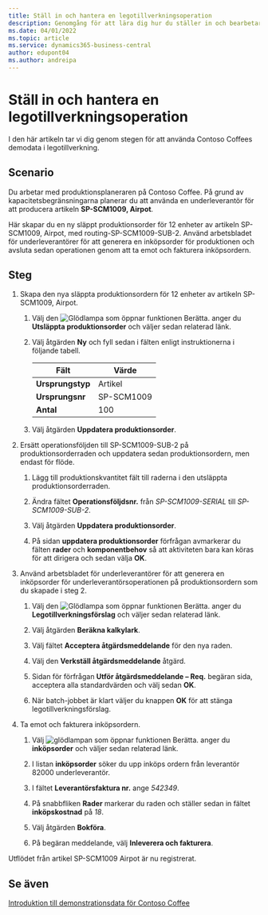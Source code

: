 ```yaml
---
title: Ställ in och hantera en legotillverkningsoperation
description: Genomgång för att lära dig hur du ställer in och bearbetar en underleverantörsverksamhet i Business Central.
ms.date: 04/01/2022
ms.topic: article
ms.service: dynamics365-business-central
author: edupont04
ms.author: andreipa
---
```


# Ställ in och hantera en legotillverkningsoperation

I den här artikeln tar vi dig genom stegen för att använda Contoso Coffees demodata i legotillverkning.

## Scenario

Du arbetar med produktionsplaneraren på Contoso Coffee. På grund av kapacitetsbegränsningarna planerar du att använda en underleverantör för att producera artikeln **SP-SCM1009, Airpot**.

Här skapar du en ny släppt produktionsorder för 12 enheter av artikeln SP-SCM1009, Airpot, med routing-SP-SCM1009-SUB-2. Använd arbetsbladet för underleverantörer för att generera en inköpsorder för produktionen och avsluta sedan operationen genom att ta emot och fakturera inköpsordern.

## Steg

1. Skapa den nya släppta produktionsordern för 12 enheter av artikeln SP-SCM1009, Airpot.

    1. Välj den ![Glödlampa som öppnar funktionen Berätta.](../../media/ui-search/search_small.png "Berätta för mig vad du vill göra") anger du **Utsläppta produktionsorder** och väljer sedan relaterad länk.  

    2. Välj åtgärden **Ny** och fyll sedan i fälten enligt instruktionerna i följande tabell.  

        |Fält  |Värde  |
        |---------|---------|
        |**Ursprungstyp** |Artikel|
        |**Ursprungsnr** |SP-SCM1009|
        |**Antal** |100|
    3. Välj åtgärden **Uppdatera produktionsorder**.  

2. Ersätt operationsföljden till SP-SCM1009-SUB-2 på produktionsorderraden och uppdatera sedan produktionsordern, men endast för flöde.  

    1. Lägg till produktionskvantitet fält till raderna i den utsläppta produktionsorderraden.<!--in code, this is marked as visible=false-->

    2. Ändra fältet **Operationsföljdsnr.** från *SP-SCM1009-SERIAL* till *SP-SCM1009-SUB-2*.  

    3. Välj åtgärden **Uppdatera produktionsorder**.  

    4. På sidan **uppdatera produktionsorder** förfrågan avmarkerar du fälten **rader** och **komponentbehov** så att aktiviteten bara kan köras för att dirigera och sedan välja **OK**.

3. Använd arbetsbladet för underleverantörer för att generera en inköpsorder för underleverantörsoperationen på produktionsordern som du skapade i steg 2.  

    1. Välj den ![Glödlampa som öppnar funktionen Berätta.](../../media/ui-search/search_small.png "Berätta för mig vad du vill göra") anger du **Legotillverkningsförslag** och väljer sedan relaterad länk.  

    2. Välj åtgärden **Beräkna kalkylark**.

    3. Välj fältet **Acceptera åtgärdsmeddelande** för den nya raden.

    4. Välj den **Verkställ åtgärdsmeddelande** åtgärd.  

    5. Sidan för förfrågan **Utför åtgärdsmeddelande – Req.** begäran sida, acceptera alla standardvärden och välj sedan **OK**.

    6. När batch-jobbet är klart väljer du knappen **OK** för att stänga legotillverkningsförslag.  

4. Ta emot och fakturera inköpsordern.  

    1. Välj ![glödlampan som öppnar funktionen Berätta.](../../media/ui-search/search_small.png "Berätta för mig vad du vill göra") anger du **inköpsorder** och väljer sedan relaterad länk.  

    2. I listan **inköpsorder** söker du upp inköps ordern från leverantör 82000 underleverantör.

    3. I fältet **Leverantörsfaktura nr.** ange *542349*.

    4. På snabbfliken **Rader** markerar du raden och ställer sedan in fältet **inköpskostnad** på *18*.

    5. Välj åtgärden **Bokföra**.  

    6. På begäran meddelande, välj **Inleverera och fakturera**.  

Utflödet från artikel SP-SCM1009 Airpot är nu registrerat.

## Se även

[Introduktion till demonstrationsdata för Contoso Coffee](../contoso-coffee-intro.md)  
